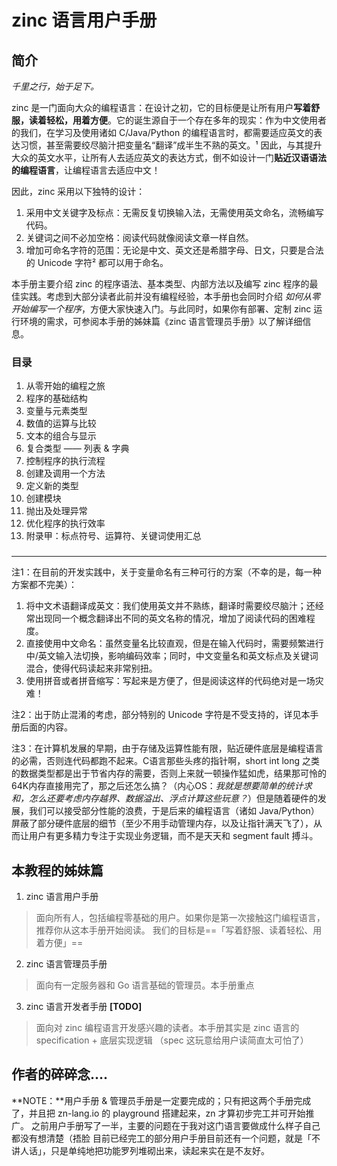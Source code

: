 # zinc 语言用户手册

## 简介
_千里之行，始于足下。_

zinc 是一门面向大众的编程语言：在设计之初，它的目标便是让所有用户**写着舒服，读着轻松，用着方便**。它的诞生源自于一个存在多年的现实：作为中文使用者的我们，在学习及使用诸如 C/Java/Python 的编程语言时，都需要适应英文的表达习惯，甚至需要绞尽脑汁把变量名“翻译”成半生不熟的英文。¹ 因此，与其提升大众的英文水平，让所有人去适应英文的表达方式，倒不如设计一门**贴近汉语语法的编程语言**，让编程语言去适应中文！

因此，zinc 采用以下独特的设计：
1. 采用中文关键字及标点：无需反复切换输入法，无需使用英文命名，流畅编写代码。
2. 关键词之间不必加空格：阅读代码就像阅读文章一样自然。
3. 增加可命名字符的范围：无论是中文、英文还是希腊字母、日文，只要是合法的 Unicode 字符² 都可以用于命名。

本手册主要介绍 zinc 的程序语法、基本类型、内部方法以及编写 zinc 程序的最佳实践。考虑到大部分读者此前并没有编程经验，本手册也会同时介绍 _如何从零开始编写一个程序_，方便大家快速入门。与此同时，如果你有部署、定制 zinc 运行环境的需求，可参阅本手册的姊妹篇《zinc 语言管理员手册》以了解详细信息。

### 目录
1. 从零开始的编程之旅
2. 程序的基础结构
3. 变量与元素类型
4. 数值的运算与比较
5. 文本的组合与显示
6. 复合类型 —— 列表 & 字典
7. 控制程序的执行流程
8. 创建及调用一个方法
9. 定义新的类型
10. 创建模块
11. 抛出及处理异常
12. 优化程序的执行效率
13. 附录甲：标点符号、运算符、关键词使用汇总
### 
-----
注1：在目前的开发实践中，关于变量命名有三种可行的方案（不幸的是，每一种方案都不完美）：
1. 将中文术语翻译成英文：我们使用英文并不熟练，翻译时需要绞尽脑汁；还经常出现同一个概念翻译出不同的英文名称的情况，增加了阅读代码的困难程度。
2. 直接使用中文命名：虽然变量名比较直观，但是在输入代码时，需要频繁进行中/英文输入法切换，影响编码效率；同时，中文变量名和英文标点及关键词混合，使得代码读起来非常别扭。
3. 使用拼音或者拼音缩写：写起来是方便了，但是阅读这样的代码绝对是一场灾难！

注2：出于防止混淆的考虑，部分特别的 Unicode 字符是不受支持的，详见本手册后面的内容。

注3：在计算机发展的早期，由于存储及运算性能有限，贴近硬件底层是编程语言的必需，否则连代码都跑不起来。C语言那些头疼的指针啊，short int long 之类的数据类型都是出于节省内存的需要，否则上来就一顿操作猛如虎，结果那可怜的64K内存直接用完了，那之后还怎么搞？（内心OS：_我就是想要简单的统计求和，怎么还要考虑内存越界、数据溢出、浮点计算这些玩意？_）但是随着硬件的发展，我们可以接受部分性能的浪费，于是后来的编程语言（诸如 Java/Python）屏蔽了部分硬件底层的细节（至少不用手动管理内存，以及让指针满天飞了），从而让用户有更多精力专注于实现业务逻辑，而不是天天和 segment fault 搏斗。 

## 本教程的姊妹篇
1. zinc 语言用户手册
> 面向所有人，包括编程零基础的用户。如果你是第一次接触这门编程语言，推荐你从这本手册开始阅读。
> 我们的目标是==「写着舒服、读着轻松、用着方便」==

2. zinc 语言管理员手册
> 面向有一定服务器和 Go 语言基础的管理员。本手册重点

3. zinc 语言开发者手册 **[TODO]**
> 面向对 zinc 编程语言开发感兴趣的读者。本手册其实是 zinc 语言的 specification + 底层实现逻辑 （spec 这玩意给用户读简直太可怕了）

## 作者的碎碎念…. 
**NOTE：**用户手册 & 管理员手册是一定要完成的；只有把这两个手册完成了，并且把 zn-lang.io 的 playground 搭建起来，zn 才算初步完工并可开始推广。 之前用户手册写了一半，主要的问题在于我对这门语言要做成什么样子自己都没有想清楚（捂脸
目前已经完工的部分用户手册目前还有一个问题，就是「不讲人话」，只是单纯地把功能罗列堆砌出来，读起来实在是不友好。